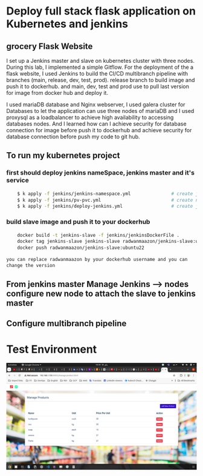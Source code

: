 # Deploy full stack flask application on Kubernetes and jenkins
## grocery Flask Website
I set up a Jenkins master and slave on kubernetes cluster with three nodes. During this lab, I implemented a simple Gitflow. For the deployment of the a flask website, I used Jenkins to build the CI/CD multibranch pipeline with branches (main, release, dev, test, prod).
release branch to build image and push it to dockerhub.
and main, dev, test and prod use to pull last version for image from docker hub and deploy it.

I used mariaDB database and Nginx webserver, I used galera cluster for Databases to let the application can use three nodes of mariaDB and I used proxysql as a loadbalancer to achieve high availability to accessing databases nodes.
And I learned how can I achieve security for database connection for image before push it to dockerhub and achieve security for database connection before push my code to git hub.

## To run my kubernetes project
### first should deploy jenkins nameSpace, jenkins master and it's service 
``` sh 
    $ k apply -f jenkins/jenkins-namespace.yml               # create jenkins namespace 
    $ k apply -f jenkins/pv-pvc.yml                          # create nfs pv and nfs pvc 
    $ k apply -f jenkins/deploy-jenkins.yml                  # create jenkins master and its service
```
### build slave image and push it to your dockerhub
``` sh
    docker build -t jenkins-slave -f jenkins/jenkinsDockerFile .  
    docker tag jenkins-slave jenkins-slave radwanmaazon/jenkins-slave:ubuntu22
    docker push radwanmaazon/jenkins-slave:ubuntu22
```
    you can replace radwanmaazon by your dockerhub username and you can change the version

## From jenkins master Manage Jenkins --> nodes configure new node to attach the slave to jenkins master 

## Configure multibranch pipeline

# Test Environment 
![testns ](./images/testns.png)

